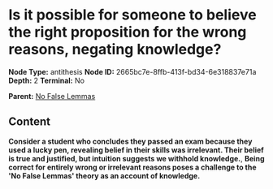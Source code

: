 # Is it possible for someone to believe the right proposition for the wrong reasons, negating knowledge?

**Node Type:** antithesis
**Node ID:** 2665bc7e-8ffb-413f-bd34-6e318837e71a
**Depth:** 2
**Terminal:** No

**Parent:** [No False Lemmas](no-false-lemmas.md)

## Content

**Consider a student who concludes they passed an exam because they used a lucky pen, revealing belief in their skills was irrelevant. Their belief is true and justified, but intuition suggests we withhold knowledge.**, **Being correct for entirely wrong or irrelevant reasons poses a challenge to the 'No False Lemmas' theory as an account of knowledge.**
